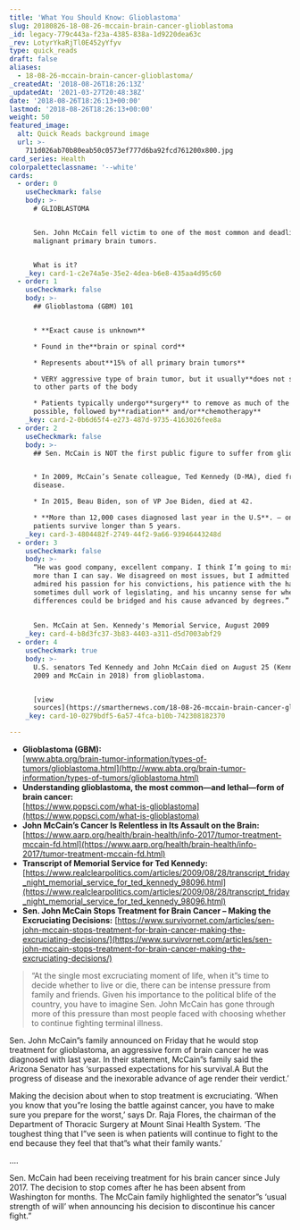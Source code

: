 ```yaml
---
title: 'What You Should Know: Glioblastoma'
slug: 20180826-18-08-26-mccain-brain-cancer-glioblastoma
_id: legacy-779c443a-f23a-4385-838a-1d9220dea63c
_rev: LotyrYkaRjTl0E452yYfyv
type: quick_reads
draft: false
aliases:
  - 18-08-26-mccain-brain-cancer-glioblastoma/
_createdAt: '2018-08-26T18:26:13Z'
_updatedAt: '2021-03-27T20:48:38Z'
date: '2018-08-26T18:26:13+00:00'
lastmod: '2018-08-26T18:26:13+00:00'
weight: 50
featured_image:
  alt: Quick Reads background image
  url: >-
    711d026ab70b80eab50c0573ef777d6ba92fcd761200x800.jpg
card_series: Health
colorpaletteclassname: '--white'
cards:
  - order: 0
    useCheckmark: false
    body: >-
      # GLIOBLASTOMA


      Sen. John McCain fell victim to one of the most common and deadliest of
      malignant primary brain tumors.


      What is it?
    _key: card-1-c2e74a5e-35e2-4dea-b6e8-435aa4d95c60
  - order: 1
    useCheckmark: false
    body: >-
      ## Glioblastoma (GBM) 101


      * **Exact cause is unknown**

      * Found in the**brain or spinal cord**

      * Represents about**15% of all primary brain tumors**

      * VERY aggressive type of brain tumor, but it usually**does not spread**
      to other parts of the body

      * Patients typically undergo**surgery** to remove as much of the tumor as
      possible, followed by**radiation** and/or**chemotherapy**
    _key: card-2-0b6d65f4-e273-487d-9735-4163026fee8a
  - order: 2
    useCheckmark: false
    body: >-
      ## Sen. McCain is NOT the first public figure to suffer from glioblastoma


      * In 2009, McCain’s Senate colleague, Ted Kennedy (D-MA), died from the
      disease.

      * In 2015, Beau Biden, son of VP Joe Biden, died at 42.

      * **More than 12,000 cases diagnosed last year in the U.S**. – only 10% of
      patients survive longer than 5 years.
    _key: card-3-4804482f-2749-44f2-9a66-93946443248d
  - order: 3
    useCheckmark: false
    body: >-
      “He was good company, excellent company. I think I’m going to miss him
      more than I can say. We disagreed on most issues, but I admitted — but I
      admired his passion for his convictions, his patience with the hard and
      sometimes dull work of legislating, and his uncanny sense for when
      differences could be bridged and his cause advanced by degrees.”  
        
        
      Sen. McCain at Sen. Kennedy's Memorial Service, August 2009
    _key: card-4-b8d3fc37-3b83-4403-a311-d5d7003abf29
  - order: 4
    useCheckmark: true
    body: >-
      U.S. senators Ted Kennedy and John McCain died on August 25 (Kennedy in
      2009 and McCain in 2018) from glioblastoma.


      [view
      sources](https://smarthernews.com/18-08-26-mccain-brain-cancer-glioblastoma/)
    _key: card-10-0279bdf5-6a57-4fca-b10b-742308182370

---
```

* **Glioblastoma (GBM):**  
[www.abta.org/brain-tumor-information/types-of-tumors/glioblastoma.html](http://www.abta.org/brain-tumor-information/types-of-tumors/glioblastoma.html)
* **Understanding glioblastoma, the most common—and lethal—form of brain cancer:**  
[https://www.popsci.com/what-is-glioblastoma](https://www.popsci.com/what-is-glioblastoma)
* **John McCain’s Cancer Is Relentless in Its Assault on the Brain:** [https://www.aarp.org/health/brain-health/info-2017/tumor-treatment-mccain-fd.html](https://www.aarp.org/health/brain-health/info-2017/tumor-treatment-mccain-fd.html)
* **Transcript of Memorial Service for Ted Kennedy:**  
[https://www.realclearpolitics.com/articles/2009/08/28/transcript_friday_night_memorial_service_for_ted_kennedy_98096.html](https://www.realclearpolitics.com/articles/2009/08/28/transcript_friday_night_memorial_service_for_ted_kennedy_98096.html)
* **Sen. John McCain Stops Treatment for Brain Cancer – Making the Excruciating Decisions:** [https://www.survivornet.com/articles/sen-john-mccain-stops-treatment-for-brain-cancer-making-the-excruciating-decisions/](https://www.survivornet.com/articles/sen-john-mccain-stops-treatment-for-brain-cancer-making-the-excruciating-decisions/)

> “At the single most excruciating moment of life, when it”s time to decide whether to live or die, there can be intense pressure from family and friends. Given his importance to the political blife of the country, you have to imagine Sen. John McCain has gone through more of this pressure than most people faced with choosing whether to continue fighting terminal illness.  
  
  
  
Sen. John McCain”s family announced on Friday that he would stop treatment for glioblastoma, an aggressive form of brain cancer he was diagnosed with last year. In their statement, McCain”s family said the Arizona Senator has ‘surpassed expectations for his survival.A But the progress of disease and the inexorable advance of age render their verdict.’  
  
  
  
Making the decision about when to stop treatment is excruciating. ‘When you know that you”re losing the battle against cancer, you have to make sure you prepare for the worst,’ says Dr. Raja Flores, the chairman of the Department of Thoracic Surgery at Mount Sinai Health System. ‘The toughest thing that I”ve seen is when patients will continue to fight to the end because they feel that that”s what their family wants.’  
  
  
  
….  
  
  
  
Sen. McCain had been receiving treatment for his brain cancer since July 2017. The decision to stop comes after he has been absent from Washington for months. The McCain family highlighted the senator”s ‘usual strength of will’ when announcing his decision to discontinue his cancer fight.”